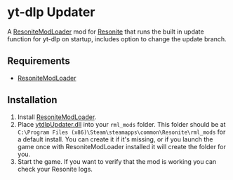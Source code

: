 # yt-dlp Updater
 
A [ResoniteModLoader](https://github.com/resonite-modding-group/ResoniteModLoader) mod for [Resonite](https://resonite.com/) that runs the built in update function for yt-dlp on startup, includes option to change the update branch.


## Requirements
- [ResoniteModLoader](https://github.com/resonite-modding-group/ResoniteModLoader)

## Installation
1. Install [ResoniteModLoader](https://github.com/resonite-modding-group/ResoniteModLoader).
2. Place [ytdlpUpdater.dll](https://github.com/Raidriar796/yt-dlp-Updater/releases/latest/download/ytdlpUpdater.dll) into your `rml_mods` folder. This folder should be at `C:\Program Files (x86)\Steam\steamapps\common\Resonite\rml_mods` for a default install. You can create it if it's missing, or if you launch the game once with ResoniteModLoader installed it will create the folder for you.
3. Start the game. If you want to verify that the mod is working you can check your Resonite logs.
